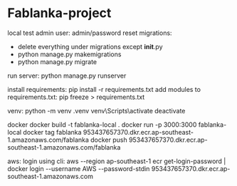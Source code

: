 # Fablanka-project
local test admin user: admin/password
reset migrations:
- delete everything under migrations except __init__.py
- python manage.py makemigrations
- python manage.py migrate

run server:
python manage.py runserver

install requirements:
pip install -r requirements.txt
add modules to requirements.txt: pip freeze > requirements.txt

venv:
python -m venv .venv
venv\Scripts\activate
deactivate

docker
docker build -t fablanka-local .
docker run -p 3000:3000 fablanka-local
docker tag fablanka 953437657370.dkr.ecr.ap-southeast-1.amazonaws.com/fablanka
docker push 953437657370.dkr.ecr.ap-southeast-1.amazonaws.com/fablanka

aws:
login using cli: aws --region ap-southeast-1 ecr get-login-password | docker login --username AWS --password-stdin 953437657370.dkr.ecr.ap-southeast-1.amazonaws.com